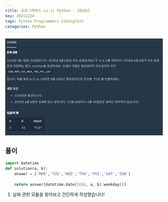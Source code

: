 ```yaml
---
title: 프로그래머스 Lv.1| Python - 2016년
key: 20211224
tags: Python Programmers CodingTest
categories: Python
---
```


![pg](/assets/images/post/2021-12-24-pg1.png)

## 풀이
~~~python
import datetime
def solution(a, b):
    answer = ['MON','TUE','WED','THU','FRI','SAT','SUN']    
    
    return answer[datetime.date(2016, a, b).weekday()]
~~~ 

1. 날짜 관련 모듈을 찾아보고 간단하게 작성했습니다!  